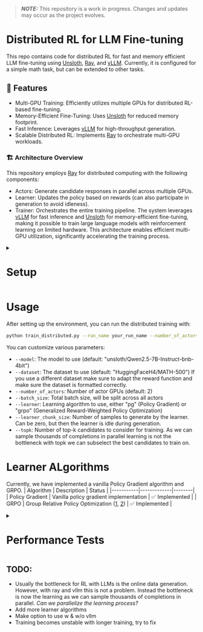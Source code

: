 > **_NOTE:_**  This repository is a work in progress. Changes and updates may occur as the project evolves.


# Distributed RL for LLM Fine-tuning

This repo contains code for distributed RL for fast and memory efficient LLM fine-tuning using [Unsloth](https://github.com/unslothai/unsloth), [Ray](https://github.com/ray-project/ray), and [vLLM](https://github.com/vllm-project/vllm).
Currently, it is configured for a simple math task, but can be extended to other tasks. 

## 🚀 Features
- Multi-GPU Training: Efficiently utilizes multiple GPUs for distributed RL-based fine-tuning.
- Memory-Efficient Fine-Tuning: Uses [Unsloth](https://github.com/unslothai/unsloth) for reduced memory footprint.
- Fast Inference: Leverages [vLLM](https://github.com/vllm-project/vllm) for high-throughput generation.
- Scalable Distributed RL: Implements [Ray](https://github.com/ray-project/ray) to orchestrate multi-GPU workloads.

### 🏗️ Architecture Overview
This repository employs [Ray](https://github.com/ray-project/ray) for distributed computing with the following components:
- Actors: Generate candidate responses in parallel across multiple GPUs.
- Learner: Updates the policy based on rewards (can also participate in generation to avoid idleness).
- Trainer: Orchestrates the entire training pipeline.
The system leverages [vLLM](https://github.com/vllm-project/vllm) for fast inference and [Unsloth](https://github.com/unslothai/unsloth) for memory-efficient fine-tuning, making it possible to train large language models with reinforcement learning on limited hardware. This architecture enables efficient multi-GPU utilization, significantly accelerating the training process.

<details>
<summary><h1>Setup</h1></summary>

Create a new conda environment and install the dependencies:
```bash
conda create --name distrl \
    python=3.11 \
    pytorch-cuda=12.1 \
    pytorch cudatoolkit xformers -c pytorch -c nvidia -c xformers \
    -y
conda activate distrl
```

Install the dependencies:
```bash
pip install -r requirements.txt
```

</details>



# Usage
After setting up the environment, you can run the distributed training with:
```bash
python train_distributed.py --run_name your_run_name --number_of_actors 2 --learner pg
```
You can customize various parameters:
- `--model`: The model to use (default: "unsloth/Qwen2.5-7B-Instruct-bnb-4bit")
- `--dataset`: The dataset to use (default: "HuggingFaceH4/MATH-500") If you use a different dataset make sure to adapt the reward function and make sure the dataset is formatted correctly.
- `--number_of_actors`: Number of actor GPUs (default: 2)
- `--batch_size`: Total batch size, will be split across all actors
- `--learner`: Learning algorithm to use, either "pg" (Policy Gradient) or "grpo" (Generalized Reward-Weighted Policy Optimization)
- `--learner_chunk_size`: Number of samples to generate by the learner. Can be zero, but then the learner is idle during generation.
- `--topk`: Number of top-k candidates to consider for training. As we can sample thousands of completions in parallel learning is not the bottleneck with topk we can subselect the best candidates to train on.

# Learner ALgorithms
Currently, we have implemented a vanilla Policy Gradient algorithm and GRPO.
| Algorithm | Description | Status |
|-----------|-------------|--------|
| Policy Gradient | Vanilla policy gradient implementation | ✅ Implemented |
| GRPO | Group Relative Policy Optimization ([1](https://arxiv.org/abs/2402.03300), [2](https://github.com/deepseek-ai/DeepSeek-R1/blob/main/DeepSeek_R1.pdf)) | ✅ Implemented |



<details>
<summary><h1>Performance Tests</h1></summary>

Policy gradient training (~2hours) Model: Qwen2.5-7B-Instruct-bnb-4bit, Dataset: MATH-500

![Performance Tests PG](./media/initial_pg_test.png)

</details>

## TODO:
- Usually the bottleneck for RL with LLMs is the online data generation. However, with ray and vllm this is not a problem. Instead the bottleneck is now the learning as we can sample thousands of completions in parallel. *Can we parallelize the learning process?*
- Add more learner algorithms
- Make option to use w & w/o vllm
- Training becomes unstable with longer training, try to fix